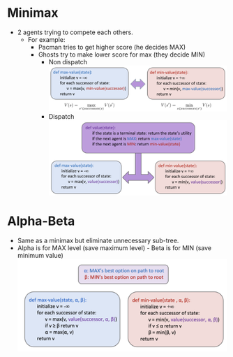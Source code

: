 # Minimax
* 2 agents trying to compete each others. 
    * For example: 
        * Pacman tries to get higher score (he decides MAX)
        * Ghosts try to make lower score for max (they decide MIN)
            * Non dispatch
                    ![](../images/minimaxPseudoCode.png)
            * Dispatch
                    ![](../images/minimaxPseudoCode2.png)

# Alpha-Beta 
* Same as a minimax but eliminate unnecessary sub-tree. 
* Alpha is for MAX level (save maximum level) - Beta is for MIN (save minimum value)
                    ![](../images/alphabeta.png)